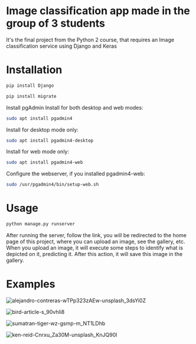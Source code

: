 # Image classification app made in the group of 3 students

It's the final project from the Python 2 course, that requires an Image classification service using Django and Keras

# Installation

```bash
pip install Django
```

```bash
pip install migrate
```

Install pgAdmin
Install for both desktop and web modes:
```bash
sudo apt install pgadmin4
```
Install for desktop mode only:
```bash
sudo apt install pgadmin4-desktop
```
Install for web mode only: 
```bash
sudo apt install pgadmin4-web 
```
Configure the webserver, if you installed pgadmin4-web:
```bash
sudo /usr/pgadmin4/bin/setup-web.sh
```

# Usage

```bash
python manage.py runserver
```
After running the server, follow the link, you will be redirected to the home page of this project, where you can upload an image, see the gallery, etc.
When you upload an image, it will execute some steps to identify what is depicted on it, predicting it. After this action, it will save this image in the gallery.

# Examples 

![alejandro-contreras-wTPp323zAEw-unsplash_3dsYi0Z](https://user-images.githubusercontent.com/82859085/156700485-da7b4885-e69f-451e-ac35-c525626cb9e7.jpg)

![bird-article-s_90vhIi8](https://user-images.githubusercontent.com/82859085/156700502-92bcdef4-0c69-4985-8f62-2248cb50498d.png)

![sumatran-tiger-wz-gsmp-m_NT1LDhb](https://user-images.githubusercontent.com/82859085/156700514-3a7f6427-ff20-4430-b6a4-01480f95d1bf.jpg)

![ken-reid-Cnrxu_Za30M-unsplash_KnJQ90I](https://user-images.githubusercontent.com/82859085/156700528-3c9877a6-2eec-46a3-9e9a-3c157076ab92.jpg)


